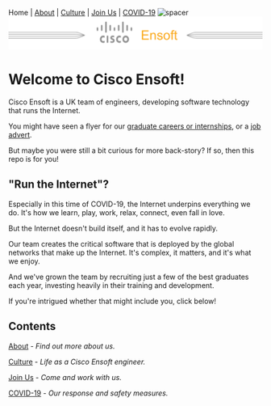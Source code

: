 Home | [About](/pages/about.md) | [Culture](/pages/culture.md) | [Join Us](/pages/join.md) | [COVID-19](/pages/covid.md)
![spacer](https://logs-01.loggly.com/inputs/e0e1595f-302c-4de6-bfe3-a7da99d6a3d3.gif?type=github&page=home)
[![banner](/pages/img/cisco_ensoft_banner.png)](/README.md)

# Welcome to Cisco Ensoft!

Cisco Ensoft is a UK team of engineers, developing software technology that runs the
Internet.

You might have seen a flyer for our [graduate careers or
internships](https://cs.co/ensoft), or a [job
advert](https://jobs.cisco.com/jobs/SearchJobs/ensoft).

But maybe you were still a bit curious for more back-story? If so, then this repo is for you!

## "Run the Internet"?

Especially in this time of COVID-19, the Internet underpins everything we do.
It's how we learn, play, work, relax, connect, even fall in love.

But the Internet doesn't build itself, and it has to evolve rapidly.

Our team creates the critical software that is deployed by the global networks
that make up the Internet. It's complex, it matters, and it's what we enjoy.

And we've grown the team by recruiting just a few of the best graduates each
year, investing heavily in their training and development.

If you're intrigued whether that might include you, click below!

## Contents

[About](pages/about.md) - _Find out more about us._

[Culture](pages/culture.md) - _Life as a Cisco Ensoft engineer._

[Join Us](pages/join.md) - _Come and work with us._

[COVID-19](pages/covid.md) - _Our response and safety measures._
